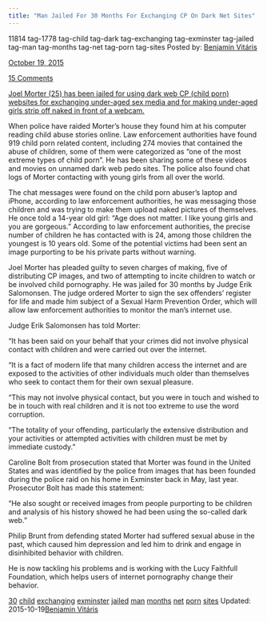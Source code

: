 ```yaml
---
title: "Man Jailed For 30 Months For Exchanging CP On Dark Net Sites"
---
```


11814  tag-1778 tag-child tag-dark tag-exchanging tag-exminster tag-jailed tag-man tag-months tag-net tag-porn tag-sites
Posted by: <a href="/author/benjaminvi/" title="">Benjamin Vitáris 

<span>October 19, 2015</span>


<span><a href="/2015/10/19/man-jailed-for-30-months-for-exchanging-cp-on-dark-net-sites/#comments">15 Comments</a></span>


<p><a href="http://www.middevongazette.co.uk/Dark-web-user-jailed-luring-girls-online/story-27998173-detail/story.html">Joel Morter (25) has been jailed for using dark web CP (child porn) websites for exchanging under-aged sex media and for making under-aged girls strip off naked in front of a webcam.</a></p>
<p>When police have raided Morter’s house they found him at his computer reading child abuse stories online. Law enforcement authorities have found 919 child porn related content, including 274 movies that contained the abuse of children, some of them were categorized as &#8220;one of the most extreme types of child porn&#8221;. He has been sharing some of these videos and movies on unnamed dark web pedo sites. The police also found chat logs of Morter contacting with young girls from all over the world.</p>
<p>The chat messages were found on the child porn abuser’s laptop and iPhone, according to law enforcement authorities, he was messaging those children and was trying to make them upload naked pictures of themselves. He once told a 14-year old girl: &#8220;Age does not matter. I like young girls and you are gorgeous.&#8221; According to law enforcement authorities, the precise number of children he has contacted with is 24, among those children the youngest is 10 years old. Some of the potential victims had been sent an image purporting to be his private parts without warning.</p>
<p>Joel Morter has pleaded guilty to seven charges of making, five of distributing CP images, and two of attempting to incite children to watch or be involved child pornography. He was jailed for 30 months by Judge Erik Salomonsen. The judge ordered Morter to sign the sex offenders’ register for life and made him subject of a Sexual Harm Prevention Order, which will allow law enforcement authorities to monitor the man’s internet use.</p>
<p>Judge Erik Salomonsen has told Morter:</p>
<p>&#8220;It has been said on your behalf that your crimes did not involve physical contact with children and were carried out over the internet.</p>
<p>&#8220;It is a fact of modern life that many children access the internet and are exposed to the activities of other individuals much older than themselves who seek to contact them for their own sexual pleasure.</p>
<p>&#8220;This may not involve physical contact, but you were in touch and wished to be in touch with real children and it is not too extreme to use the word corruption.</p>
<p>&#8220;The totality of your offending, particularly the extensive distribution and your activities or attempted activities with children must be met by immediate custody.&#8221;</p>
<p>Caroline Bolt from prosecution stated that Morter was found in the United States and was identified by the police from images that has been founded during the police raid on his home in Exminster back in May, last year. Prosecutor Bolt has made this statement:</p>
<p>&#8220;He also sought or received images from people purporting to be children and analysis of his history showed he had been using the so-called dark web.&#8221;</p>
<p>Philip Brunt from defending stated Morter had suffered sexual abuse in the past, which caused him depression and led him to drink and engage in disinhibited behavior with children.</p>
<p>He is now tackling his problems and is working with the Lucy Faithfull Foundation, which helps users of internet pornography change their behavior.</p>
</div>
<a href="/tag/30/" rel="tag">30</a> <a href="/tag/child/" rel="tag">child</a>  <a href="/tag/exchanging/" rel="tag">exchanging</a> <a href="/tag/exminster/" rel="tag">exminster</a> <a href="/tag/jailed/" rel="tag">jailed</a> <a href="/tag/man/" rel="tag">man</a> <a href="/tag/months/" rel="tag">months</a> <a href="/tag/net/" rel="tag">net</a> <a href="/tag/porn/" rel="tag">porn</a> <a href="/tag/sites/" rel="tag">sites</a></span> 
Updated: 2015-10-19<a href="/author/benjaminvi/" title="Posts by Benjamin Vitáris" rel="author">Benjamin Vitáris</a></strong></div>

